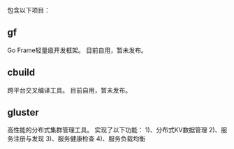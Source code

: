 包含以下项目：

## gf
Go Frame轻量级开发框架。
目前自用，暂未发布。

## cbuild
跨平台交叉编译工具。
目前自用，暂未发布。

## gluster
高性能的分布式集群管理工具。
实现了以下功能：
 1)、分布式KV数据管理
 2)、服务注册与发现
 3)、服务健康检查
 4)、服务负载均衡
